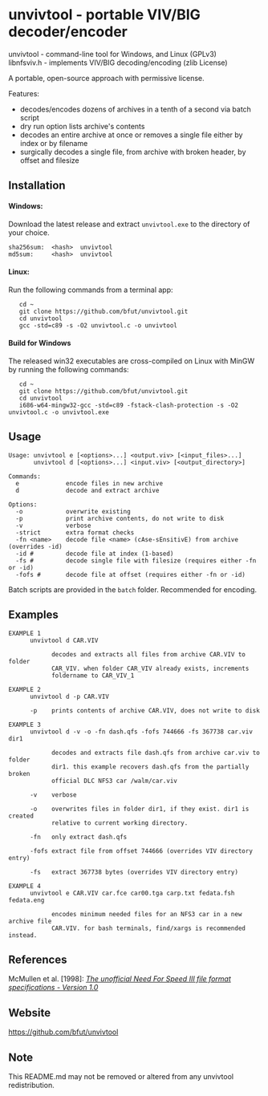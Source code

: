 # unvivtool - portable VIV/BIG decoder/encoder
unvivtool - command-line tool for Windows, and Linux (GPLv3)  
libnfsviv.h - implements VIV/BIG decoding/encoding (zlib License)

A portable, open-source approach with permissive license.

Features:

 * decodes/encodes dozens of archives in a tenth of a second via batch script
 * dry run option lists archive's contents
 * decodes an entire archive at once or removes a single file either by index or
   by filename
 * surgically decodes a single file, from archive with broken header, by offset
   and filesize
   
## Installation

#### Windows:

Download the latest release and extract ```unvivtool.exe``` to the directory of
your choice.

```
sha256sum:  <hash>  unvivtool
md5sum:     <hash>  unvivtool
```

#### Linux:

Run the following commands from a terminal app:

       cd ~
       git clone https://github.com/bfut/unvivtool.git
       cd unvivtool
       gcc -std=c89 -s -O2 unvivtool.c -o unvivtool

#### Build for Windows

The released win32 executables are cross-compiled on Linux with MinGW by running
the following commands:

       cd ~
       git clone https://github.com/bfut/unvivtool.git
       cd unvivtool
       i686-w64-mingw32-gcc -std=c89 -fstack-clash-protection -s -O2 unvivtool.c -o unvivtool.exe

## Usage

```
Usage: unvivtool e [<options>...] <output.viv> [<input_files>...]
       unvivtool d [<options>...] <input.viv> [<output_directory>]

Commands:
  e             encode files in new archive
  d             decode and extract archive

Options:
  -o            overwrite existing
  -p            print archive contents, do not write to disk
  -v            verbose
  -strict       extra format checks
  -fn <name>    decode file <name> (cAse-sEnsitivE) from archive (overrides -id)
  -id #         decode file at index (1-based)
  -fs #         decode single file with filesize (requires either -fn or -id)
  -fofs #       decode file at offset (requires either -fn or -id)
```
Batch scripts are provided in the ```batch``` folder. Recommended for encoding.

## Examples

```
EXAMPLE 1
      unvivtool d CAR.VIV

            decodes and extracts all files from archive CAR.VIV to folder
            CAR_VIV. when folder CAR_VIV already exists, increments
            foldername to CAR_VIV_1
```
```
EXAMPLE 2
      unvivtool d -p CAR.VIV

      -p    prints contents of archive CAR.VIV, does not write to disk
```
```
EXAMPLE 3
      unvivtool d -v -o -fn dash.qfs -fofs 744666 -fs 367738 car.viv dir1

            decodes and extracts file dash.qfs from archive car.viv to folder
            dir1. this example recovers dash.qfs from the partially broken
            official DLC NFS3 car /walm/car.viv

      -v    verbose

      -o    overwrites files in folder dir1, if they exist. dir1 is created
            relative to current working directory.

      -fn   only extract dash.qfs

      -fofs extract file from offset 744666 (overrides VIV directory entry)

      -fs   extract 367738 bytes (overrides VIV directory entry)
```
```
EXAMPLE 4
      unvivtool e CAR.VIV car.fce car00.tga carp.txt fedata.fsh fedata.eng

            encodes minimum needed files for an NFS3 car in a new archive file
            CAR.VIV. for bash terminals, find/xargs is recommended instead.
```

## References

McMullen et al. [1998]: [_The unofficial Need For Speed III file format specifications - Version 1.0_](/stuff/unofficial_nfs3_file_specs_10%2Bbf1.txt)

## Website

<https://github.com/bfut/unvivtool>

## Note

This README.md may not be removed or altered from any unvivtool redistribution.
